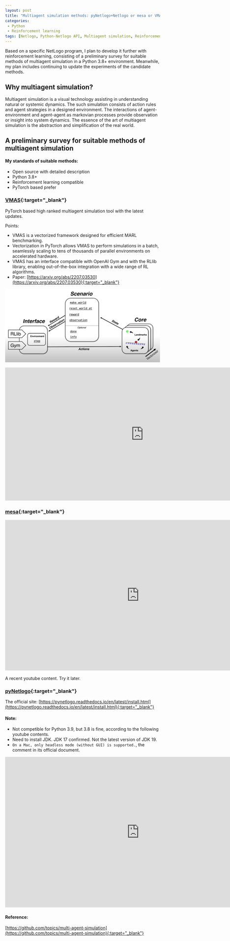 ```yaml
---
layout: post
title: "Multiagent simulation methods: pyNetlogo+Netlogo or mesa or VMAS"
categories:
 - Python
 - Reinforcement learning
tags: [Netlogo, Python-Netlogo API, Multiagent simulation, Reinforcement learning]
---
```


Based on a specific NetLogo program, I plan to develop it further with reinforcement learning, 
consisting of a preliminary survey for suitable methods of multiagent simulation in a Python 3.8+ environment. 
Meanwhile, my plan includes continuing to update the experiments of the candidate methods.

<!--more-->

## Why multiagent simulation?
Multiagent simulation is a visual technology assisting in understanding natural or systemic dynamics. 
The such simulation consists of action rules and agent strategies in a designed environment. 
The interactions of agent-environment and agent-agent as markovian processes provide observation or insight into system dynamics. 
The essence of the art of multiagent simulation is the abstraction and simplification of the real world.

## A preliminary survey for suitable methods of multiagent simulation

#### My standards of suitable methods:
- Open source with detailed description
- Python 3.8+
- Reinforcement learning compatible
- PyTorch based prefer

### [VMAS](https://github.com/oudeng/VectorizedMultiAgentSimulator){:target="_blank"}  

PyTorch based high ranked multiagent simulation tool with the latest updates.  

Points:  
- VMAS is a vectorized framework designed for efficient MARL benchmarking. 
- Vectorization in PyTorch allows VMAS to perform simulations in a batch, seamlessly scaling to tens of thousands of parallel environments on accelerated hardware.
- VMAS has an interface compatible with OpenAI Gym and with the RLlib library, enabling out-of-the-box integration with a wide range of RL algorithms.
- Paper: [https://arxiv.org/abs/2207.03530](https://arxiv.org/abs/2207.03530){:target="_blank"}

![VMAS](/assets/images/20221126_VMAS_1.png)

<iframe width="900" height="433" src="https://www.youtube.com/embed/aaDRYfiesAY" title="VMAS: A Vectorized Multi-Agent Simulator for Collective Robot Learning" frameborder="0" allow="accelerometer; autoplay; clipboard-write; encrypted-media; gyroscope; picture-in-picture" allowfullscreen></iframe>

### [mesa](https://github.com/oudeng/mesa){:target="_blank"}  

<iframe width="871" height="490" src="https://www.youtube.com/embed/1wa9lysIaD8" title="Tutorial - Agent Based Modelling In Python" frameborder="0" allow="accelerometer; autoplay; clipboard-write; encrypted-media; gyroscope; picture-in-picture" allowfullscreen></iframe>

A recent youtube content. Try it later.

### [pyNetlogo](https://github.com/oudeng/pyNetLogo){:target="_blank"}  

The official site: [https://pynetlogo.readthedocs.io/en/latest/install.html](https://pynetlogo.readthedocs.io/en/latest/install.html){:target="_blank"}

#### Note:
- Not competible for Python 3.9, but 3.8 is fine, according to the following youtube contents.
- Need to install JDK. JDK 17 confirmed. Not the latest version of JDK 19.
- ```On a Mac, only headless mode (without GUI) is supported.```, the comment in its official document.

<iframe width="871" height="490" src="https://www.youtube.com/embed/qLBzT85Z-aM" title="Python + Netlogo = PyNetlogo Tutorial pt. 1" frameborder="0" allow="accelerometer; autoplay; clipboard-write; encrypted-media; gyroscope; picture-in-picture" allowfullscreen></iframe>

#### Reference:  
[https://github.com/topics/multi-agent-simulation](https://github.com/topics/multi-agent-simulation){:target="_blank"}

